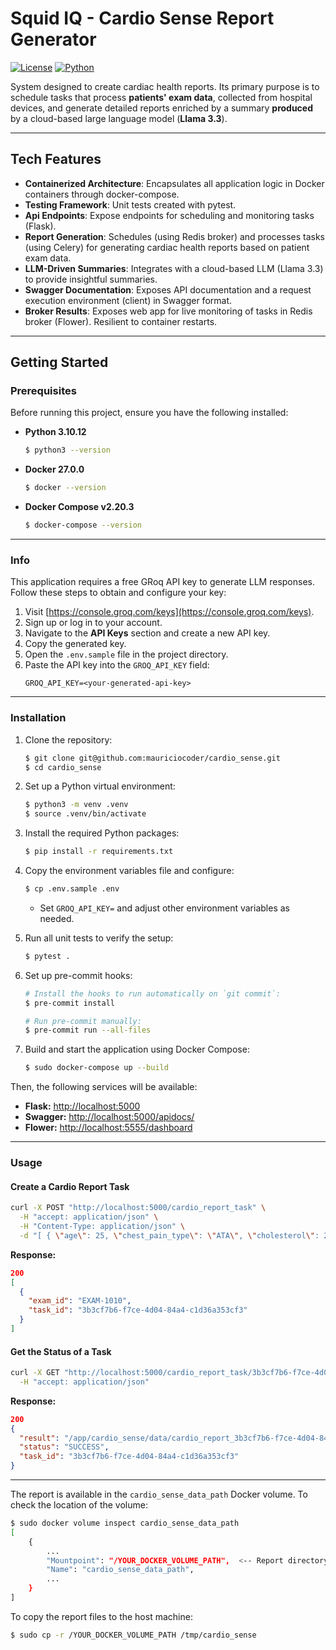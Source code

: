 # Squid IQ - Cardio Sense Report Generator

[![License](https://img.shields.io/badge/license-MIT-blue.svg)](LICENSE)
[![Python](https://img.shields.io/badge/python-3.8%2B-blue)](https://www.python.org/downloads/)

System designed to create cardiac health reports. Its primary purpose is to schedule tasks that process
**patients' exam data**, collected from hospital devices, and generate detailed reports enriched by
a summary **produced** by a cloud-based large language model (**Llama 3.3**).

---

## Tech Features

- **Containerized Architecture**: Encapsulates all application logic in Docker containers through docker-compose.
- **Testing Framework**: Unit tests created with pytest.
- **Api Endpoints**: Expose endpoints for scheduling and monitoring tasks (Flask).
- **Report Generation**: Schedules (using Redis broker) and processes tasks (using Celery) for generating cardiac health reports based on patient exam data.
- **LLM-Driven Summaries**:  Integrates with a cloud-based LLM (Llama 3.3) to provide insightful summaries.
- **Swagger Documentation**: Exposes API documentation and a request execution environment (client) in Swagger format.
- **Broker Results**: Exposes web app for live monitoring of tasks in Redis broker (Flower). Resilient to container restarts.

---

## Getting Started

### Prerequisites

Before running this project, ensure you have the following installed:

- **Python 3.10.12**
  ```bash
  $ python3 --version
  ```
- **Docker 27.0.0**
  ```bash
  $ docker --version
  ```
- **Docker Compose v2.20.3**
  ```bash
  $ docker-compose --version
  ```

---

### Info

This application requires a free GRoq API key to generate LLM responses. Follow these steps to obtain and configure your key:

1. Visit [https://console.groq.com/keys](https://console.groq.com/keys).
2. Sign up or log in to your account.
3. Navigate to the **API Keys** section and create a new API key.
4. Copy the generated key.
5. Open the `.env.sample` file in the project directory.
6. Paste the API key into the `GROQ_API_KEY` field:
   ```
   GROQ_API_KEY=<your-generated-api-key>
   ```
---

### Installation

1. Clone the repository:
   ```bash
   $ git clone git@github.com:mauriciocoder/cardio_sense.git
   $ cd cardio_sense
   ```

2. Set up a Python virtual environment:
   ```bash
   $ python3 -m venv .venv
   $ source .venv/bin/activate
   ```

3. Install the required Python packages:
   ```bash
   $ pip install -r requirements.txt
   ```

4. Copy the environment variables file and configure:
   ```bash
   $ cp .env.sample .env
   ```
   - Set `GROQ_API_KEY=` and adjust other environment variables as needed.

5. Run all unit tests to verify the setup:
   ```bash
   $ pytest .
   ```

6. Set up pre-commit hooks:
   ```bash
   # Install the hooks to run automatically on `git commit`:
   $ pre-commit install

   # Run pre-commit manually:
   $ pre-commit run --all-files
   ```

7. Build and start the application using Docker Compose:
   ```bash
   $ sudo docker-compose up --build
   ```

Then, the following services will be available:
- **Flask:** [http://localhost:5000](http://localhost:5000)
- **Swagger:** [http://localhost:5000/apidocs/](http://localhost:5000/apidocs/)
- **Flower:** [http://localhost:5555/dashboard](http://localhost:5555/dashboard)

---

### Usage

#### Create a Cardio Report Task
```bash
curl -X POST "http://localhost:5000/cardio_report_task" \
  -H "accept: application/json" \
  -H "Content-Type: application/json" \
  -d "[ { \"age\": 25, \"chest_pain_type\": \"ATA\", \"cholesterol\": 289, \"exercise_angina\": \"N\", \"fasting_bs\": 0, \"id\": \"EXAM-1010\", \"max_hr\": 172, \"oldpeak\": 0.5, \"resting_bp\": 140, \"resting_ecg\": \"Normal\", \"sex\": \"M\", \"st_slope\": \"Up\" }]"
```

**Response:**
```json
200
[
  {
    "exam_id": "EXAM-1010",
    "task_id": "3b3cf7b6-f7ce-4d04-84a4-c1d36a353cf3"
  }
]
```

#### Get the Status of a Task
```bash
curl -X GET "http://localhost:5000/cardio_report_task/3b3cf7b6-f7ce-4d04-84a4-c1d36a353cf3" \
  -H "accept: application/json"
```

**Response:**
```json
200
{
  "result": "/app/cardio_sense/data/cardio_report_3b3cf7b6-f7ce-4d04-84a4-c1d36a353cf3.html",
  "status": "SUCCESS",
  "task_id": "3b3cf7b6-f7ce-4d04-84a4-c1d36a353cf3"
}
```

---

The report is available in the `cardio_sense_data_path` Docker volume. To check the location of the volume:

```bash
$ sudo docker volume inspect cardio_sense_data_path
[
    {
        ...
        "Mountpoint": "/YOUR_DOCKER_VOLUME_PATH",  <-- Report directory!
        "Name": "cardio_sense_data_path",
        ...
    }
]
```

To copy the report files to the host machine:
```bash
$ sudo cp -r /YOUR_DOCKER_VOLUME_PATH /tmp/cardio_sense
```
